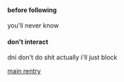 #### before following
you'll never know

#### don't interact
dni don't do shit actually i'll just block

[main rentry](https://rentry.co/hype)
